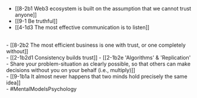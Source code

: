 - [[8-2b1 Web3 ecosystem is built on the assumption that we cannot trust anyone]]
- [[9-1 Be truthful]]
- [[4-1d3 The most effective communication is to listen]]
<br>
- [[8-2b2 The most efficient business is one with trust, or one completely without]]
<br>
- [[2-1b2d1 Consistency builds trust]]
- [[2-1b2e 'Algorithms' & 'Replication' - Share your problem-situation as clearly possible, so that others can make decisions without you on your behalf (i.e., multiply)]]
<br>
- [[9-1b1a It almost never happens that two minds hold precisely the same idea]]
<br>
- #MentalModelsPsychology
